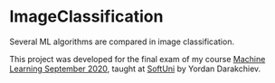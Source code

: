 # ImageClassification
Several ML algorithms are compared in image classification.

This project was developed for the final exam of my course [Machine Learning September 2020](https://softuni.bg/trainings/2780/machine-learning-september-2020), taught at [SoftUni](https://softuni.bg/) by Yordan Darakchiev.
